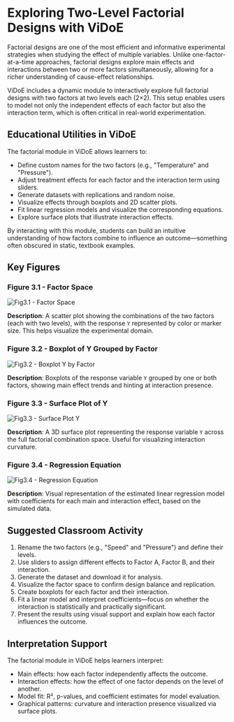 # Exploring Two-Level Factorial Designs with ViDoE

Factorial designs are one of the most efficient and informative experimental strategies when studying the effect of multiple variables. Unlike one-factor-at-a-time approaches, factorial designs explore main effects and interactions between two or more factors simultaneously, allowing for a richer understanding of cause-effect relationships.

ViDoE includes a dynamic module to interactively explore full factorial designs with two factors at two levels each (2×2). This setup enables users to model not only the independent effects of each factor but also the interaction term, which is often critical in real-world experimentation.

## Educational Utilities in ViDoE

The factorial module in ViDoE allows learners to:

- Define custom names for the two factors (e.g., "Temperature" and "Pressure").
- Adjust treatment effects for each factor and the interaction term using sliders.
- Generate datasets with replications and random noise.
- Visualize effects through boxplots and 2D scatter plots.
- Fit linear regression models and visualize the corresponding equations.
- Explore surface plots that illustrate interaction effects.

By interacting with this module, students can build an intuitive understanding of how factors combine to influence an outcome—something often obscured in static, textbook examples.

## Key Figures

### Figure 3.1 - Factor Space
![Fig3.1 - Factor Space](/workspaces/DOE/e-book/book/Fig3_1_Factor_Space.png)

**Description**: A scatter plot showing the combinations of the two factors (each with two levels), with the response `Y` represented by color or marker size. This helps visualize the experimental domain.

### Figure 3.2 - Boxplot of Y Grouped by Factor
![Fig3.2 - Boxplot Y by Factor](/workspaces/DOE/e-book/book/Fig3_2_Boxplot_Y_by_Factor.png)

**Description**: Boxplots of the response variable `Y` grouped by one or both factors, showing main effect trends and hinting at interaction presence.

### Figure 3.3 - Surface Plot of Y
![Fig3.3 - Surface Plot Y](/workspaces/DOE/e-book/book/Fig3_3_Surface_Plot_Y.png)

**Description**: A 3D surface plot representing the response variable `Y` across the full factorial combination space. Useful for visualizing interaction curvature.

### Figure 3.4 - Regression Equation
![Fig3.4 - Regression Equation](/workspaces/DOE/e-book/book/Fig3_4_Regression_Equation.png)

**Description**: Visual representation of the estimated linear regression model with coefficients for each main and interaction effect, based on the simulated data.

## Suggested Classroom Activity

1. Rename the two factors (e.g., "Speed" and "Pressure") and define their levels.
2. Use sliders to assign different effects to Factor A, Factor B, and their interaction.
3. Generate the dataset and download it for analysis.
4. Visualize the factor space to confirm design balance and replication.
5. Create boxplots for each factor and their interaction.
6. Fit a linear model and interpret coefficients—focus on whether the interaction is statistically and practically significant.
7. Present the results using visual support and explain how each factor influences the outcome.

## Interpretation Support

The factorial module in ViDoE helps learners interpret:

- Main effects: how each factor independently affects the outcome.
- Interaction effects: how the effect of one factor depends on the level of another.
- Model fit: R², p-values, and coefficient estimates for model evaluation.
- Graphical patterns: curvature and interaction presence visualized via surface plots.

